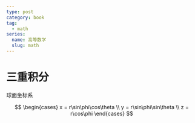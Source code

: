 ```yaml
---
type: post
category: book
tag:
  - math
series:
  name: 高等数学
  slug: math
---
```


# 三重积分

球面坐标系

$$
\begin{cases}
    x = r\sin\phi\cos\theta \\
    y = r\sin\phi\sin\theta \\
    z = r\cos\phi
\end{cases}
$$
